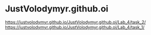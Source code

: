 # JustVolodymyr.github.oi
https://justvolodymyr.github.io/JustVolodymyr.github.oi/Lab_4/task_2/
https://justvolodymyr.github.io/JustVolodymyr.github.oi/Lab_4/task_1/
